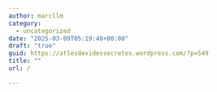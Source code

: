 ```yaml
---
author: marcllm
category:
  - uncategorized
date: "2025-03-09T05:19:48+00:00"
draft: "true"
guid: https://atlesdevidessecretes.wordpress.com/?p=549
title: ""
url: /

---
```


